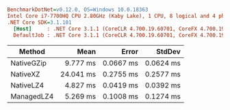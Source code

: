 ``` ini

BenchmarkDotNet=v0.12.0, OS=Windows 10.0.18363
Intel Core i7-7700HQ CPU 2.80GHz (Kaby Lake), 1 CPU, 8 logical and 4 physical cores
.NET Core SDK=3.1.101
  [Host]     : .NET Core 3.1.1 (CoreCLR 4.700.19.60701, CoreFX 4.700.19.60801), X64 RyuJIT
  DefaultJob : .NET Core 3.1.1 (CoreCLR 4.700.19.60701, CoreFX 4.700.19.60801), X64 RyuJIT


```
|     Method |      Mean |     Error |    StdDev |
|----------- |----------:|----------:|----------:|
| NativeGZip |  9.777 ms | 0.0667 ms | 0.0624 ms |
|   NativeXZ | 24.041 ms | 0.2755 ms | 0.2577 ms |
|  NativeLZ4 |  4.827 ms | 0.0419 ms | 0.0392 ms |
| ManagedLZ4 |  5.269 ms | 0.1008 ms | 0.1274 ms |
